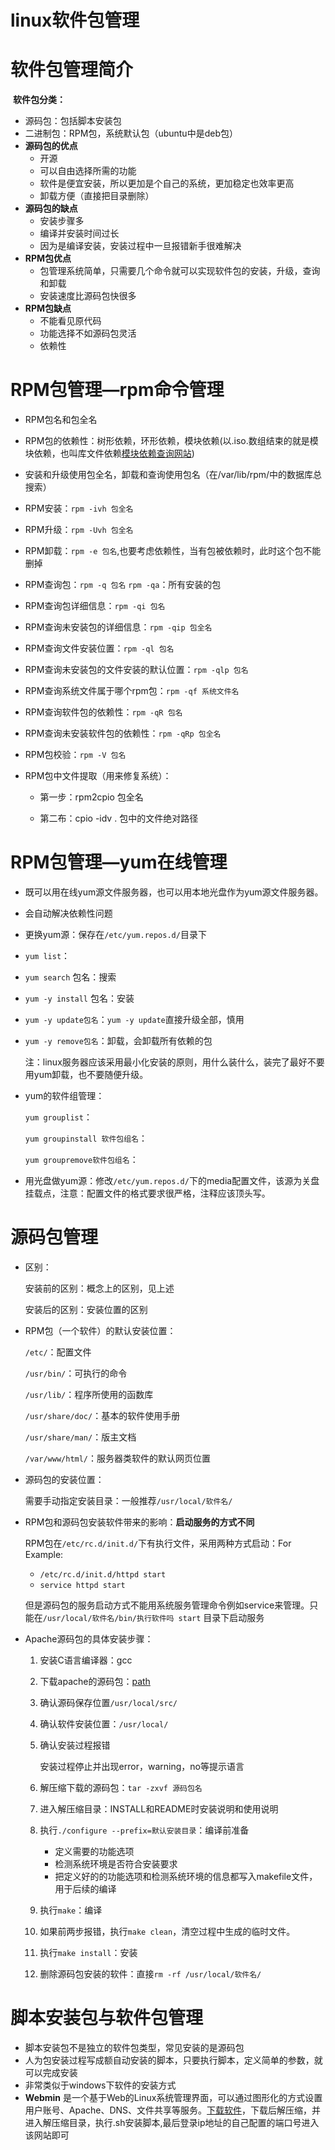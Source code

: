 # linux软件包管理


# 软件包管理简介

​	**软件包分类：**

* 源码包：包括脚本安装包
* 二进制包：RPM包，系统默认包（ubuntu中是deb包）
* **源码包的优点**
  * 开源
  * 可以自由选择所需的功能
  * 软件是便宜安装，所以更加是个自己的系统，更加稳定也效率更高
  * 卸载方便（直接把目录删除）
* **源码包的缺点**
  * 安装步骤多
  * 编译并安装时间过长
  * 因为是编译安装，安装过程中一旦报错新手很难解决
* **RPM包优点**
  * 包管理系统简单，只需要几个命令就可以实现软件包的安装，升级，查询和卸载
  * 安装速度比源码包快很多
* **RPM包缺点**
  * 不能看见原代码
  * 功能选择不如源码包灵活
  * 依赖性

# RPM包管理—rpm命令管理

* RPM包名和包全名
* RPM包的依赖性：树形依赖，环形依赖，模块依赖(以.iso.数组结束的就是模块依赖，也叫库文件依赖[模块依赖查询网站](www.rpmfind.net))
* 安装和升级使用包全名，卸载和查询使用包名（在/var/lib/rpm/中的数据库总搜索）

* RPM安装：`rpm -ivh 包全名`

* RPM升级：`rpm -Uvh 包全名`

* RPM卸载：`rpm -e 包名`,也要考虑依赖性，当有包被依赖时，此时这个包不能删掉

* RPM查询包：`rpm -q 包名`   `rpm -qa`：所有安装的包

* RPM查询包详细信息：`rpm -qi 包名`

* RPM查询未安装包的详细信息：`rpm -qip 包全名`

* RPM查询文件安装位置：`rpm -ql 包名`

* RPM查询未安装包的文件安装的默认位置：`rpm -qlp 包名`

* RPM查询系统文件属于哪个rpm包：`rpm -qf 系统文件名`

* RPM查询软件包的依赖性：`rpm -qR 包名`

* RPM查询未安装软件包的依赖性：`rpm -qRp 包全名`

* RPM包校验：`rpm -V 包名`

* RPM包中文件提取（用来修复系统）：

  * 第一步：rpm2cpio 包全名

  * 第二布：cpio -idv . 包中的文件绝对路径

# RPM包管理—yum在线管理

* 既可以用在线yum源文件服务器，也可以用本地光盘作为yum源文件服务器。

* 会自动解决依赖性问题

* 更换yum源：保存在`/etc/yum.repos.d/`目录下

* `yum list`：

* `yum search` 包名：搜索

* `yum -y install` 包名：安装

* `yum -y update包名`：`yum -y update`直接升级全部，慎用

* `yum -y remove包名`：卸载，会卸载所有依赖的包

  注：linux服务器应该采用最小化安装的原则，用什么装什么，装完了最好不要用yum卸载，也不要随便升级。

* yum的软件组管理：

  `yum grouplist`：

  `yum groupinstall 软件包组名`：

  `yum groupremove软件包组名`：

* 用光盘做yum源：修改`/etc/yum.repos.d/`下的media配置文件，该源为关盘挂载点，注意：配置文件的格式要求很严格，注释应该顶头写。

# 源码包管理

* 区别：

  安装前的区别：概念上的区别，见上述

  安装后的区别：安装位置的区别

* RPM包（一个软件）的默认安装位置：

  `/etc/`：配置文件

  `/usr/bin/`：可执行的命令

  `/usr/lib/`：程序所使用的函数库

  `/usr/share/doc/`：基本的软件使用手册

  `/usr/share/man/`：版主文档

  `/var/www/html/`：服务器类软件的默认网页位置

* 源码包的安装位置：

  需要手动指定安装目录：一般推荐`/usr/local/软件名/`

* RPM包和源码包安装软件带来的影响：**启动服务的方式不同**

  RPM包在`/etc/rc.d/init.d/`下有执行文件，采用两种方式启动：For Example:

  * `/etc/rc.d/init.d/httpd start`
  * `service httpd start`

  但是源码包的服务启动方式不能用系统服务管理命令例如service来管理。只能在`/usr/local/软件名/bin/执行软件吗 start` 目录下启动服务

* Apache源码包的具体安装步骤：

  1. 安装C语言编译器：gcc

  2. 下载apache的源码包：[path](http://mirror.bit.edu.cn/apache/httpd/)

  3. 确认源码保存位置`/usr/local/src/`

  4. 确认软件安装位置：`/usr/local/`

  5. 确认安装过程报错

     安装过程停止并出现error，warning，no等提示语言

  6. 解压缩下载的源码包：`tar -zxvf 源码包名`

  7. 进入解压缩目录：INSTALL和README时安装说明和使用说明

  8. 执行`./configure --prefix=默认安装目录`：编译前准备

     * 定义需要的功能选项
     * 检测系统环境是否符合安装要求
     * 把定义好的的功能选项和检测系统环境的信息都写入makefile文件，用于后续的编译

  9. 执行`make`：编译

  10. 如果前两步报错，执行`make clean`，清空过程中生成的临时文件。

  11. 执行`make install`：安装

  12. 删除源码包安装的软件：直接`rm -rf /usr/local/软件名/`

# 脚本安装包与软件包管理

* 脚本安装包不是独立的软件包类型，常见安装的是源码包
* 人为包安装过程写成额自动安装的脚本，只要执行脚本，定义简单的参数，就可以完成安装
* 非常类似于windows下软件的安装方式
* **Webmin** 是一个基于Web的Linux系统管理界面，可以通过图形化的方式设置用户账号、Apache、DNS、文件共享等服务。[下载软件](http://sourceforge.net/projects/webadmin/files/webmin/)，下载后解压缩，并进入解压缩目录，执行.sh安装脚本,最后登录ip地址的自己配置的端口号进入该网站即可


